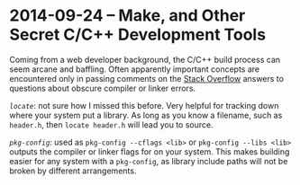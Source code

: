 # 2014-09-24 &ndash; Make, and Other Secret C/C++ Development Tools

Coming from a web developer background, the C/C++ build process can seem arcane and baffling.
Often apparently important concepts are encountered only in passing comments on the [Stack Overflow](http://www.stackoverflow.com) answers to questions about obscure compiler or linker errors.


*`locate`*: not sure how I missed this before. Very helpful for tracking down where your system put a library.
As long as you know a filename, such as `header.h`, then `locate header.h` will lead you to source.

*`pkg-config`*: used as `pkg-config --cflags <lib>` or `pkg-config --libs <lib>` outputs the compiler or linker flags for <lib> on your system.
This makes building easier for any system with a `pkg-config`, as library include paths will not be broken by different arrangements.
